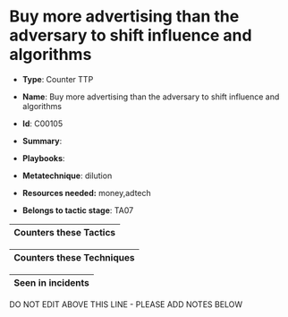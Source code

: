 # Buy more advertising than the adversary to shift influence and algorithms

* **Type**: Counter TTP

* **Name**: Buy more advertising than the adversary to shift influence and algorithms

* **Id**: C00105

* **Summary**: 

* **Playbooks**: 

* **Metatechnique**: dilution

* **Resources needed:** money,adtech

* **Belongs to tactic stage**: TA07


| Counters these Tactics |
| ---------------------- |



| Counters these Techniques |
| ------------------------- |



| Seen in incidents |
| ----------------- |


DO NOT EDIT ABOVE THIS LINE - PLEASE ADD NOTES BELOW